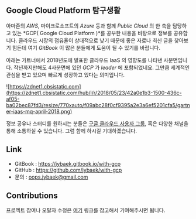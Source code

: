 ## Google Cloud Platform 탐구생활
아마존의 *AWS*, 마이크로소프트의 *Azure* 등과 함께 *Public Cloud* 의 한 축을 담당하고 있는 
*GCP( Google Cloud Platform )*를 공부한 내용을 바탕으로 정보를 공유합니다. 
클라우드 시장의 점유율이 상대적으로 낮기 때문에 좋은 자료나 최신 글을 찾아보기 힘든데 
여기 *GitBook* 이 많은 분들에게 도움이 될 수 있기를 바랍니다.

아래는 가트너에서 2018년도에 발표한 클라우드 IaaS 의 영향도를 나타낸 사분면입니다.
작년까지만해도 4사분면에 있던 *GCP* 가 *leader* 에 포함되었네요. 그만큼 세계적인 관심을 받고 있으며
빠르게 성장하고 있다는 의미입니다.  

![https://zdnet1.cbsistatic.com](https://zdnet1.cbsistatic.com/hub/i/r/2018/05/23/42a0e1b3-1500-436c-af05-ba02bec87fd3/resize/770xauto/f09abc28f0cf9395a2e3a6ef5201cfa5/gartner-iaas-mq-april-2018.png)

정보 공유나 스터디를 원하시는 분들은 [구글 클라우드 사용자 그룹](https://www.facebook.com/groups/googlecloudkorea/), 
혹은 다양한 채널을 통해 소통하실 수 있습니다. 그럼 함께 하시길 기대하겠습니다.

## Link
  * GitBook : https://jybaek.gitbook.io/with-gcp
  * GitHub  : https://github.com/jybaek/with-gcp
  * 문의    : oops.jybaek@gmail.com

## Contributions
프로젝트 참여나 오탈자 수정은  [여기][1] 링크를 참고해서 기여해주시면 됩니다.

[1]: https://github.com/jybaek/with-gcp/blob/master/CONTRIBUTING.md

